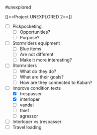 #unexplored 

[[==Project UNEXPLORED 2==]]

- [ ] Pickpocketing
	- [ ] Opportunities?
	- [ ] Purpose?
- [ ] Stormriders equipment
	- [ ] Blue items
	- [ ] Are not different 
	- [ ] Make it more interesting?
- [ ] Stormriders
	- [ ] What do they do?
	- [ ] What are their goals?
	- [ ] How are they connected to Kaban?
- [ ] Improve condition texts
	- [x] trespasser
	- [x] interloper
	- [ ] vandal
	- [ ] thief
	- [ ] agressor
- [ ] Interloper vs trespasser
- [ ] Travel loading